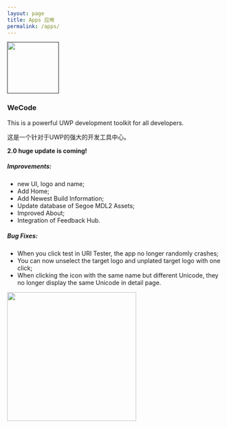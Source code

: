 ```yaml
---
layout: page
title: Apps 应用
permalink: /apps/
---
```


[<img src="{{ site.baseurl }}/images/wecode.png" width="120px"/>]()

### WeCode

This is a powerful UWP development toolkit for all developers.

这是一个针对于UWP的强大的开发工具中心。



**2.0 huge update is coming!**


##### Improvements: 


- new UI, logo and name; 
- Add Home; 
- Add Newest Build Information; 
- Update database of Segoe MDL2 Assets; 
- Improved About; 
- Integration of Feedback Hub. 

##### Bug Fixes: 


- When you click test in URI Tester, the app no longer randomly crashes; 
- You can now unselect the target logo and unplated target logo with one click; 
- When clicking the icon with the same name but different Unicode, they no longer display the same Unicode in detail page.  

[<img src="{{ site.baseurl }}/images/get-app.png" width="300px"/>](https://www.microsoft.com/store/apps/9nblggh5p90f)